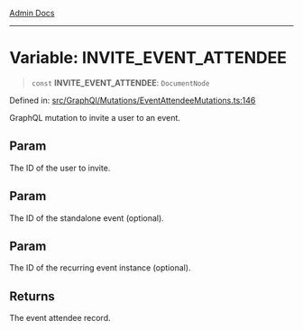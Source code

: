 [Admin Docs](/)

***

# Variable: INVITE\_EVENT\_ATTENDEE

> `const` **INVITE\_EVENT\_ATTENDEE**: `DocumentNode`

Defined in: [src/GraphQl/Mutations/EventAttendeeMutations.ts:146](https://github.com/PalisadoesFoundation/talawa-admin/blob/main/src/GraphQl/Mutations/EventAttendeeMutations.ts#L146)

GraphQL mutation to invite a user to an event.

## Param

The ID of the user to invite.

## Param

The ID of the standalone event (optional).

## Param

The ID of the recurring event instance (optional).

## Returns

The event attendee record.

